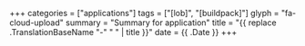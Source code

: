 +++ 
categories = ["applications"]
tags = ["[lob]", "[buildpack]"]
glyph = "fa-cloud-upload"
summary = "Summary for application"
title = "{{ replace .TranslationBaseName "-" " " | title }}"
date = {{ .Date }}
+++